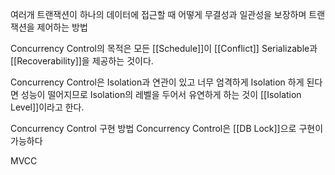 여러개 트랜잭션이 하나의 데이터에 접근할 때 어떻게 무결성과 일관성을 보장하며 트랜잭션을 제어하는 방법

Concurrency Control의 목적은 모든 [[Schedule]]이 [[Conflict]] Serializable과 [[Recoverability]]을 제공하는 것이다.

Concurrency Control은 Isolation과 연관이 있고
너무 엄격하게 Isolation 하게 된다면 성능이 떨어지므로 Isolation의 레벨을 두어서 유연하게 하는 것이
[[Isolation Level]]이라고 한다.

Concurrency Control 구현 방법
Concurrency Control은 [[DB Lock]]으로 구현이 가능하다

MVCC